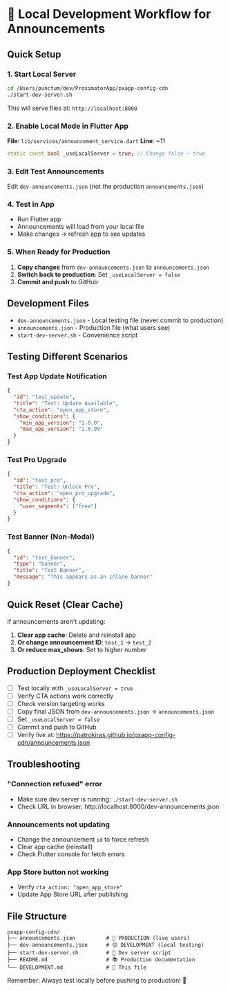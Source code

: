 # 🧪 Local Development Workflow for Announcements

## Quick Setup

### 1. Start Local Server
```bash
cd /Users/punctum/dev/ProximatorApp/pxapp-config-cdn
./start-dev-server.sh
```

This will serve files at: `http://localhost:8000`

### 2. Enable Local Mode in Flutter App
**File**: `lib/services/announcement_service.dart`
**Line**: ~11

```dart
static const bool _useLocalServer = true; // Change false → true
```

### 3. Edit Test Announcements
Edit `dev-announcements.json` (not the production `announcements.json`)

### 4. Test in App
- Run Flutter app
- Announcements will load from your local file
- Make changes → refresh app to see updates

### 5. When Ready for Production
1. **Copy changes** from `dev-announcements.json` to `announcements.json`
2. **Switch back to production**: Set `_useLocalServer = false`
3. **Commit and push** to GitHub

## Development Files

- `dev-announcements.json` - Local testing file (never commit to production)
- `announcements.json` - Production file (what users see)
- `start-dev-server.sh` - Convenience script

## Testing Different Scenarios

### Test App Update Notification
```json
{
  "id": "test_update",
  "title": "Test: Update Available",
  "cta_action": "open_app_store",
  "show_conditions": {
    "min_app_version": "1.0.0",
    "max_app_version": "1.0.99"
  }
}
```

### Test Pro Upgrade
```json
{
  "id": "test_pro",
  "title": "Test: Unlock Pro",
  "cta_action": "open_pro_upgrade",
  "show_conditions": {
    "user_segments": ["free"]
  }
}
```

### Test Banner (Non-Modal)
```json
{
  "id": "test_banner",
  "type": "banner",
  "title": "Test Banner",
  "message": "This appears as an inline banner"
}
```

## Quick Reset (Clear Cache)

If announcements aren't updating:

1. **Clear app cache**: Delete and reinstall app
2. **Or change announcement ID**: `test_1` → `test_2`
3. **Or reduce max_shows**: Set to higher number

## Production Deployment Checklist

- [ ] Test locally with `_useLocalServer = true`
- [ ] Verify CTA actions work correctly
- [ ] Check version targeting works
- [ ] Copy final JSON from `dev-announcements.json` → `announcements.json`
- [ ] Set `_useLocalServer = false`
- [ ] Commit and push to GitHub
- [ ] Verify live at: https://patrokiras.github.io/pxapp-config-cdn/announcements.json

## Troubleshooting

### "Connection refused" error
- Make sure dev server is running: `./start-dev-server.sh`
- Check URL in browser: http://localhost:8000/dev-announcements.json

### Announcements not updating
- Change the announcement `id` to force refresh
- Clear app cache (reinstall)
- Check Flutter console for fetch errors

### App Store button not working
- Verify `cta_action: "open_app_store"`
- Update App Store URL after publishing

## File Structure
```
pxapp-config-cdn/
├── announcements.json          # 🔴 PRODUCTION (live users)
├── dev-announcements.json      # 🟡 DEVELOPMENT (local testing)
├── start-dev-server.sh         # 🔧 Dev server script
├── README.md                   # 📚 Production documentation
└── DEVELOPMENT.md              # 🧪 This file
```

Remember: Always test locally before pushing to production! 🚀